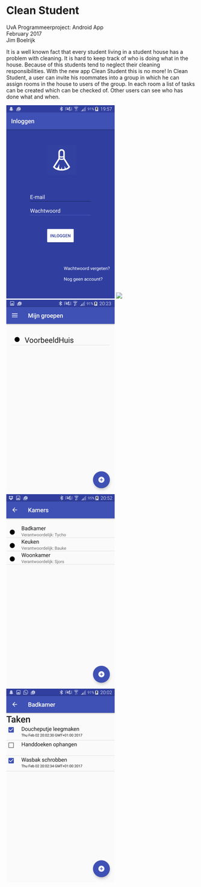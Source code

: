 # Clean Student

UvA Programmeerproject: Android App<br>
February 2017<br>
Jim Boelrijk<br>

It is a well known fact that every student living in a student house has a problem with cleaning.
It is hard to keep track of who is doing what in the house. Because of this students tend to neglect
their cleaning responsibilities. With the new app Clean Student this is no more! 
In Clean Student, a user can invite his roommates into a group in which he can assign rooms 
in the house to users of the group. In each room a list of tasks can be created which can be checked of.
Other users can see who has done what and when.

<img src="/docs/LogInScreenshot.png" height="512">
<img src="/docs/MakeGroupScreenshot" height="512">
<img src="/docs/MyGroupsScreenshot.png" height="512">
<img src="/docs/RoomScreenshot.png" height="512">
<img src="/docs/TaskScreenshot.png" height="512">

